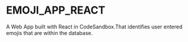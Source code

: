 # EMOJI_APP_REACT
A Web App built with React in CodeSandbox.That identifies user entered emojis that are within the database.
